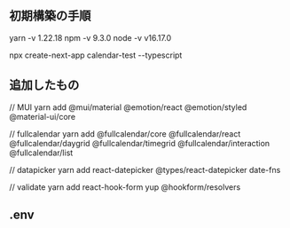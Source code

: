 ## 初期構築の手順

yarn -v
1.22.18
npm -v
9.3.0
node -v
v16.17.0

npx create-next-app calendar-test --typescript

## 追加したもの

// MUI
yarn add @mui/material @emotion/react @emotion/styled @material-ui/core

// fullcalendar
yarn add @fullcalendar/core @fullcalendar/react @fullcalendar/daygrid @fullcalendar/timegrid @fullcalendar/interaction @fullcalendar/list

// datapicker
yarn add react-datepicker @types/react-datepicker date-fns

// validate
yarn add react-hook-form yup @hookform/resolvers

## .env

